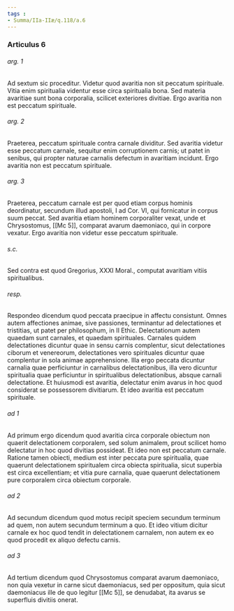```yaml
---
tags : 
- Summa/IIa-IIæ/q.118/a.6
---
```


### Articulus 6

###### arg. 1
Ad sextum sic proceditur. Videtur quod avaritia non sit peccatum spirituale. Vitia enim spiritualia videntur esse circa spiritualia bona. Sed materia avaritiae sunt bona corporalia, scilicet exteriores divitiae. Ergo avaritia non est peccatum spirituale.

###### arg. 2
Praeterea, peccatum spirituale contra carnale dividitur. Sed avaritia videtur esse peccatum carnale, sequitur enim corruptionem carnis; ut patet in senibus, qui propter naturae carnalis defectum in avaritiam incidunt. Ergo avaritia non est peccatum spirituale.

###### arg. 3
Praeterea, peccatum carnale est per quod etiam corpus hominis deordinatur, secundum illud apostoli, I ad Cor. VI, qui fornicatur in corpus suum peccat. Sed avaritia etiam hominem corporaliter vexat, unde et Chrysostomus, [[Mc 5]], comparat avarum daemoniaco, qui in corpore vexatur. Ergo avaritia non videtur esse peccatum spirituale.

###### s.c.
Sed contra est quod Gregorius, XXXI Moral., computat avaritiam vitiis spiritualibus.

###### resp.
Respondeo dicendum quod peccata praecipue in affectu consistunt. Omnes autem affectiones animae, sive passiones, terminantur ad delectationes et tristitias, ut patet per philosophum, in II Ethic. Delectationum autem quaedam sunt carnales, et quaedam spirituales. Carnales quidem delectationes dicuntur quae in sensu carnis complentur, sicut delectationes ciborum et venereorum, delectationes vero spirituales dicuntur quae complentur in sola animae apprehensione. Illa ergo peccata dicuntur carnalia quae perficiuntur in carnalibus delectationibus, illa vero dicuntur spiritualia quae perficiuntur in spiritualibus delectationibus, absque carnali delectatione. Et huiusmodi est avaritia, delectatur enim avarus in hoc quod considerat se possessorem divitiarum. Et ideo avaritia est peccatum spirituale.

###### ad 1
Ad primum ergo dicendum quod avaritia circa corporale obiectum non quaerit delectationem corporalem, sed solum animalem, prout scilicet homo delectatur in hoc quod divitias possideat. Et ideo non est peccatum carnale. Ratione tamen obiecti, medium est inter peccata pure spiritualia, quae quaerunt delectationem spiritualem circa obiecta spiritualia, sicut superbia est circa excellentiam; et vitia pure carnalia, quae quaerunt delectationem pure corporalem circa obiectum corporale.

###### ad 2
Ad secundum dicendum quod motus recipit speciem secundum terminum ad quem, non autem secundum terminum a quo. Et ideo vitium dicitur carnale ex hoc quod tendit in delectationem carnalem, non autem ex eo quod procedit ex aliquo defectu carnis.

###### ad 3
Ad tertium dicendum quod Chrysostomus comparat avarum daemoniaco, non quia vexetur in carne sicut daemoniacus, sed per oppositum, quia sicut daemoniacus ille de quo legitur [[Mc 5]], se denudabat, ita avarus se superfluis divitiis onerat.

